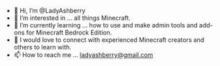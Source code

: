 - 👋 Hi, I’m @LadyAshberry
- 👀 I’m interested in ... all things Minecraft.
- 🌱 I’m currently learning ... how to use and make admin tools and add-ons for Minecraft Bedrock Edition.
- 💞️ I would love to connect with experienced Minecraft creators and others to learn with.
- 📫 How to reach me ... ladyashberry@gmail.com

<!---
LadyAshberry/LadyAshberry is a ✨ special ✨ repository because its `README.md` (this file) appears on your GitHub profile.
You can click the Preview link to take a look at your changes.
--->
